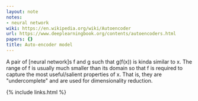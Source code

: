 ```yaml
---
layout: note
notes:
- neural network
wiki: https://en.wikipedia.org/wiki/Autoencoder
url: https://www.deeplearningbook.org/contents/autoencoders.html
papers: {}
title: Auto-encoder model
---
```


A pair of [neural network]s f and g such that g(f(x)) is kinda similar to x.
The range of f is usually much smaller than its domain so that f is
required to capture the most useful/salient properties of x.
That is, they are "undercomplete" and are used for dimensionality reduction.


{% include links.html %}
